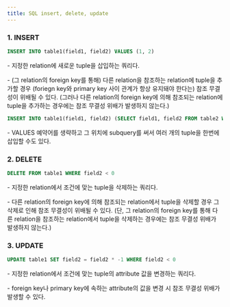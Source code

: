 ```yaml
---
title: SQL insert, delete, update
---
```


### 1. INSERT

```sql
INSERT INTO table1(field1, field2) VALUES (1, 2)
```

\- 지정한 relation에 새로운 tuple을 삽입하는 쿼리다. 

\- (그 relation의 foreign key를 통해) 다른 relation을 참조하는 relation에 tuple을 추가할 경우 (foriegn key와 primary key 사이 관계가 항상 유지돼야 한다는) 참조 무결성이 위배될 수 있다. (그러나 다른 relation의 foreign key에 의해 참조되는 relation에 tuple을 추가하는 경우에는 참조 무결성 위배가 발생하지 않는다.)

```sql
INSERT INTO table1(field1, field2) (SELECT field1, field2 FROM table2 WHERE field2 > 0)
```

\- VALUES 예약어를 생략하고 그 위치에 subquery를 써서 여러 개의 tuple을 한번에 삽입할 수도 있다.



### 2. DELETE

```sql
DELETE FROM table1 WHERE field2 < 0
```

\- 지정한 relation에서 조건에 맞는 tuple을 삭제하는 쿼리다.

\- 다른 relation의 foreign key에 의해 참조되는 relation에서 tuple을 삭제할 경우 그 삭제로 인해 참조 무결성이 위배될 수 있다. (단, 그 relation의 foreign key를 통해 다른 relation을 참조하는 relation에서 tuple을 삭제하는 경우에는 참조 무결성 위배가 발생하지 않는다.)


### 3. UPDATE

```sql
UPDATE table1 SET field2 = field2 * -1 WHERE field2 < 0
```

\- 지정한 relation에서 조건에 맞는 tuple의 attribute 값을 변경하는 쿼리다.

\- foreign key나 primary key에 속하는 attribute의 값을 변경 시 참조 무결성 위배가 발생할 수 있다.